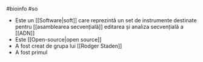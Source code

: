 #bioinfo #so 
- Este un [[Software|soft]] care reprezintă un set de instrumente destinate pentru [[asamblearea secvențială]] editarea și analiza secvențială a [[ADN]] 
- Este [[Open-source|open source]] 
- A fost creat de grupa lui  [[Rodger Staden]] 
- A fost primul 